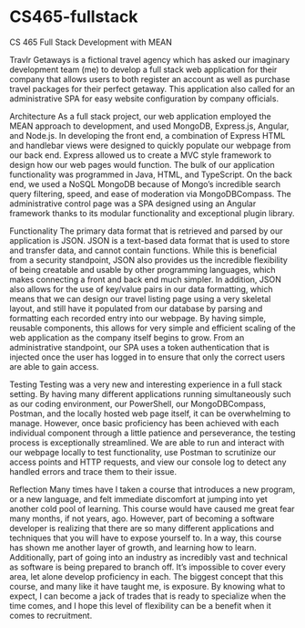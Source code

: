 # CS465-fullstack
CS 465 Full Stack Development with MEAN

Travlr Getaways is a fictional travel agency which has asked our imaginary development team (me) to develop a full stack web application for their company that allows users to both register an account as well as purchase travel packages for their perfect getaway. This application also called for an administrative SPA for easy website configuration by company officials. 

Architecture
As a full stack project, our web application employed the MEAN approach to development, and used MongoDB, Express.js, Angular, and Node.js. In developing the front end, a combination of Express HTML and handlebar views were designed to quickly populate our webpage from our back end. Express allowed us to create a MVC style framework to design how our web pages would function. The bulk of our application functionality was programmed in Java, HTML, and TypeScript. On the back end, we used a NoSQL MongoDB because of Mongo’s incredible search query filtering, speed, and ease of moderation via MongoDBCompass. The administrative control page was a SPA designed using an Angular framework thanks to its modular functionality and exceptional plugin library.

Functionality
The primary data format that is retrieved and parsed by our application is JSON. JSON is a text-based data format that is used to store and transfer data, and cannot contain functions. While this is beneficial from a security standpoint, JSON also provides us the incredible flexibility of being creatable and usable by other programming languages, which makes connecting a front and back end much simpler. In addition, JSON also allows for the use of key/value pairs in our data formatting, which means that we can design our travel listing page using a very skeletal layout, and still have it populated from our database by parsing and formatting each recorded entry into our webpage. By having simple, reusable components, this allows for very simple and efficient scaling of the web application as the company itself begins to grow. From an administrative standpoint, our SPA uses a token authentication that is injected once the user has logged in to ensure that only the correct users are able to gain access.

Testing
Testing was a very new and interesting experience in a full stack setting. By having many different applications running simultaneously such as our coding environment, our PowerShell, our MongoDBCompass, Postman, and the locally hosted web page itself, it can be overwhelming to manage. However, once basic proficiency has been achieved with each individual component through a little patience and perseverance, the testing process is exceptionally streamlined. We are able to run and interact with our webpage locally to test functionality, use Postman to scrutinize our access points and HTTP requests, and view our console log to detect any handled errors and trace them to their issue. 

Reflection
Many times have I taken a course that introduces a new program, or a new language, and felt immediate discomfort at jumping into yet another cold pool of learning. This course would have caused me great fear many months, if not years, ago. However, part of becoming a software developer is realizing that there are so many different applications and techniques that you will have to expose yourself to. In a way, this course has shown me another layer of growth, and learning how to learn. Additionally, part of going into an industry as incredibly vast and technical as software is being prepared to branch off. It’s impossible to cover every area, let alone develop proficiency in each. The biggest concept that this course, and many like it have taught me, is exposure. By knowing what to expect, I can become a jack of trades that is ready to specialize when the time comes, and I hope this level of flexibility can be a benefit when it comes to recruitment. 
